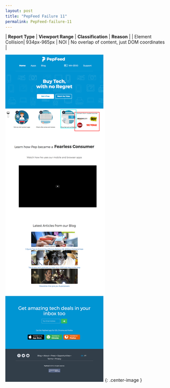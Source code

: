 ```yaml
---
layout: post
title: "PepFeed Failure 11"
permalink: PepFeed-failure-11
---
```

| **Report Type** | **Viewport Range** | **Classification** | **Reason** |
| Element Collision| 934px-965px | NOI | No overlap of content, just DOM coordinates | 

![Screenshot of the fault](../assets/images/PepFeed/fault11/overlapWidth949.png){: .center-image }